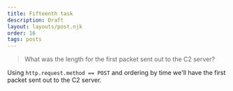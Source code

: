 ```yaml
---
title: Fifteenth task
description: Draft
layout: layouts/post.njk
order: 16
tags: posts
---
```


>  What was the length for the first packet sent out to the C2 server? 

Using `http.request.method == POST` and ordering by time we'll have the first packet sent out to the C2 server.